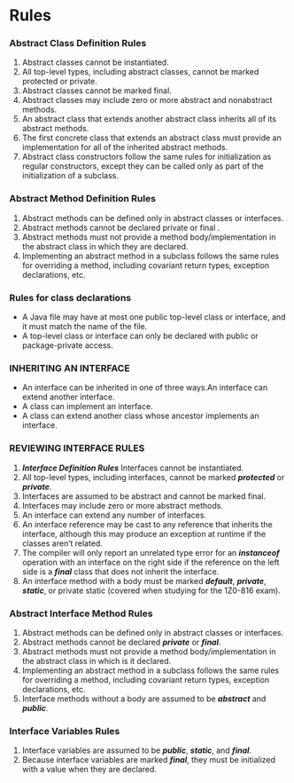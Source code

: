 # Rules

### Abstract Class Definition Rules
1. Abstract classes cannot be instantiated.
2. All top-level types, including abstract classes, cannot be marked protected or private.
3. Abstract classes cannot be marked final.
4. Abstract classes may include zero or more abstract and nonabstract methods.
5. An abstract class that extends another abstract class inherits all of its abstract methods.
6. The first concrete class that extends an abstract class must provide an implementation for all of the inherited abstract methods.
7. Abstract class constructors follow the same rules for initialization as regular constructors, except they can be called only as part of the initialization of a subclass.
   

### Abstract Method Definition Rules
1. Abstract methods can be defined only in abstract classes or interfaces.
2. Abstract methods cannot be declared private or final .
3. Abstract methods must not provide a method body/implementation in the abstract class in which they are declared.
4. Implementing an abstract method in a subclass follows the same rules for overriding a method, including covariant return types, exception declarations, etc.

### Rules for class declarations
- A Java file may have at most one public top-level class or interface, and it must match the name of the file.
- A top-level class or interface can only be declared with public or package-private access.

### INHERITING AN INTERFACE
- An interface can be inherited in one of three ways.An interface can extend another interface.
- A class can implement an interface.
- A class can extend another class whose ancestor implements an interface.


### REVIEWING INTERFACE RULES
1. ***Interface Definition Rules*** Interfaces cannot be instantiated.
2. All top-level types, including interfaces, cannot be marked ***protected*** or ***private***.
3. Interfaces are assumed to be abstract and cannot be marked final.
4. Interfaces may include zero or more abstract methods.
5. An interface can extend any number of interfaces.
6. An interface reference may be cast to any reference that inherits the interface, although this may produce an exception at runtime if the classes aren’t related.
7. The compiler will only report an unrelated type error for an ***instanceof*** operation with an interface on the right side if the reference on the left side is a ***final*** class that does not inherit the interface.
8. An interface method with a body must be marked ***default***, ***private***, ***static***, or private static (covered when studying for the 1Z0-816 exam).
   

### Abstract Interface Method Rules
1. Abstract methods can be defined only in abstract classes or interfaces.
2. Abstract methods cannot be declared ***private*** or ***final***.
3. Abstract methods must not provide a method body/implementation in the abstract class in which is it declared.
4. Implementing an abstract method in a subclass follows the same rules for overriding a method, including covariant return types, exception declarations, etc.
5. Interface methods without a body are assumed to be ***abstract*** and ***public***.

### Interface Variables Rules
1. Interface variables are assumed to be ***public***, ***static***, and ***final***.
2. Because interface variables are marked ***final***, they must be initialized with a value when they are declared.
